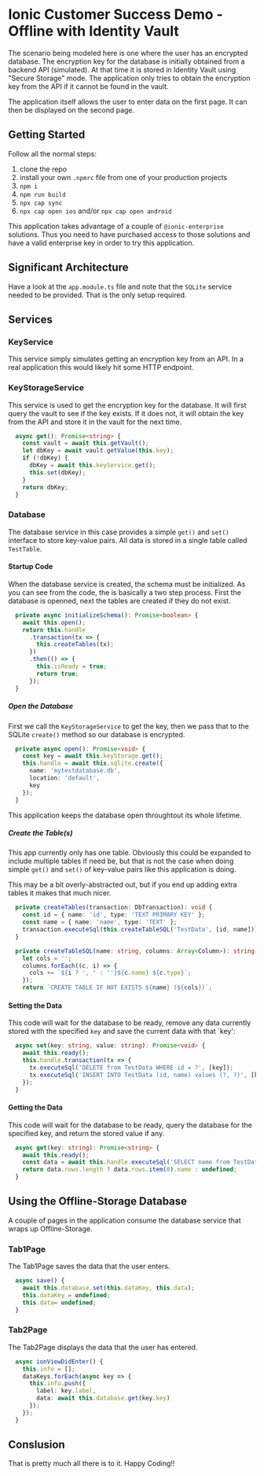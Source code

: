 # Ionic Customer Success Demo - Offline with Identity Vault

The scenario being modeled here is one where the user has an encrypted database. The encryption key for the database is initially obtained from a backend API (simulated). At that time it is stored in Identity Vault using "Secure Storage" mode. The application only tries to obtain the encryption key from the API if it cannot be found in the vault.

The application itself allows the user to enter data on the first page. It can then be displayed on the second page.

## Getting Started

Follow all the normal steps:

1. clone the repo
1. install your own `.npmrc` file from one of your production projects
1. `npm i`
1. `npm run build`
1. `npx cap sync`
1. `npx cap open ios` and/or `npx cap open android`

This application takes advantage of a couple of `@ionic-enterprise` solutions. Thus you need to have purchased access to those solutions and have a valid enterprise key in order to try this application.

## Significant Architecture

Have a look at the `app.module.ts` file and note that the `SQLite` service needed to be provided. That is the only setup required.

## Services

### KeyService

This service simply simulates getting an encryption key from an API. In a real application this would likely hit some HTTP endpoint.

### KeyStorageService

This service is used to get the encryption key for the database. It will first query the vault to see if the key exists. If it does not, it will obtain the key from the API and store it in the vault for the next time.

```TypeScript
  async get(): Promise<string> {
    const vault = await this.getVault();
    let dbKey = await vault.getValue(this.key);
    if (!dbKey) {
      dbKey = await this.keyService.get();
      this.set(dbKey);
    }
    return dbKey;
  }
```

### Database

The database service in this case provides a simple `get()` and `set()` interface to store key-value pairs. All data is stored in a single table called `TestTable`.

#### Startup Code

When the database service is created, the schema must be initialized. As you can see from the code, the is basically a two step process. First the database is openned, next the tables are created if they do not exist.

```TypeScript
  private async initializeSchema(): Promise<boolean> {
    await this.open();
    return this.handle
      .transaction(tx => {
        this.createTables(tx);
      })
      .then(() => {
        this.isReady = true;
        return true;
      });
  }
```

##### Open the Database

First we call the `KeyStorageService` to get the key, then we pass that to the SQLite `create()` method so our database is encrypted.

```TypeScript
  private async open(): Promise<void> {
    const key = await this.keyStorage.get();
    this.handle = await this.sqlite.create({
      name: 'mytestdatabase.db',
      location: 'default',
      key
    });
  }
```

This application keeps the database open throughtout its whole lifetime.

##### Create the Table(s)

This app currently only has one table. Obviously this could be expanded to include multiple tables if need be, but that is not the case when doing simple `get()` and `set()` of key-value pairs like this application is doing.

This may be a bit overly-abstracted out, but if you end up adding extra tables it makes that much nicer.

```TypeScript
  private createTables(transaction: DbTransaction): void {
    const id = { name: 'id', type: 'TEXT PRIMARY KEY' };
    const name = { name: 'name', type: 'TEXT' };
    transaction.executeSql(this.createTableSQL('TestData', [id, name]));
  }

  private createTableSQL(name: string, columns: Array<Column>): string {
    let cols = '';
    columns.forEach((c, i) => {
      cols += `${i ? ', ' : ''}${c.name} ${c.type}`;
    });
    return `CREATE TABLE IF NOT EXISTS ${name} (${cols})`;

```

#### Setting the Data

This code will wait for the database to be ready, remove any data currently stored with the specified `key` and save the current data with that `key':

```TypeScript
  async set(key: string, value: string): Promise<void> {
    await this.ready();
    this.handle.transaction(tx => {
      tx.executeSql('DELETE from TestData WHERE id = ?', [key]);
      tx.executeSql('INSERT INTO TestData (id, name) values (?, ?)', [key, value]);
    });
  }
```

#### Getting the Data

This code will wait for the database to be ready, query the database for the specified key, and return the stored value if any.

```TypeScript
  async get(key: string): Promise<string> {
    await this.ready();
    const data = await this.handle.executeSql('SELECT name from TestData WHERE id = ?', [key]);
    return data.rows.length ? data.rows.item(0).name : undefined;
  }
```

## Using the Offline-Storage Database

A couple of pages in the application consume the database service that wraps up Offline-Storage.

### Tab1Page

The Tab1Page saves the data that the user enters.

```TypeScript
  async save() {
    await this.database.set(this.dataKey, this.data);
    this.dataKey = undefined;
    this.data= undefined;
  }
```

### Tab2Page

The Tab2Page displays the data that the user has entered.

```TypeScript
  async ionViewDidEnter() {
    this.info = [];
    dataKeys.forEach(async key => {
      this.info.push({
        label: key.label,
        data: await this.database.get(key.key)
      });
    });
  }
```

## Conslusion

That is pretty much all there is to it. Happy Coding!!
